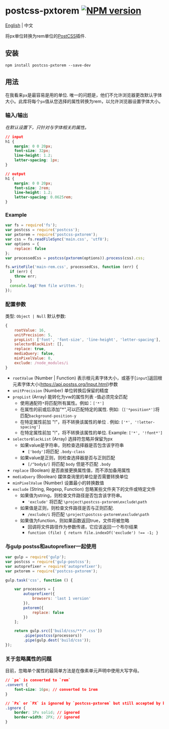 # postcss-pxtorem [![NPM version](https://badge.fury.io/js/postcss-pxtorem.svg)](http://badge.fury.io/js/postcss-pxtorem)

[English](README.md) | 中文

将px单位转换为rem单位的[PostCSS](https://github.com/ai/postcss)插件.

## 安装

```shell
npm install postcss-pxtorem --save-dev
```

## 用法

在我看来`px`是最容易是用的单位. 唯一的问题是，他们不允许浏览器更改默认字体大小。此库将每个`px`值从您选择的属性转换为rem，以允许浏览器设置字体大小。

### 输入/输出

*在默认设置下，只针对与字体相关的属性。*

```css
// input
h1 {
    margin: 0 0 20px;
    font-size: 32px;
    line-height: 1.2;
    letter-spacing: 1px;
}

// output
h1 {
    margin: 0 0 20px;
    font-size: 2rem;
    line-height: 1.2;
    letter-spacing: 0.0625rem;
}
```

### Example

```js
var fs = require('fs');
var postcss = require('postcss');
var pxtorem = require('postcss-pxtorem');
var css = fs.readFileSync('main.css', 'utf8');
var options = {
    replace: false
};
var processedCss = postcss(pxtorem(options)).process(css).css;

fs.writeFile('main-rem.css', processedCss, function (err) {
  if (err) {
    throw err;
  }
  console.log('Rem file written.');
});
```

### 配置参数

类型: `Object | Null`
默认参数:

```js
{
    rootValue: 16,
    unitPrecision: 5,
    propList: ['font', 'font-size', 'line-height', 'letter-spacing'],
    selectorBlackList: [],
    replace: true,
    mediaQuery: false,
    minPixelValue: 0,
    exclude: /node_modules/i
}
```

- `rootValue` (Number | Function) 表示根元素字体大小，或基于[`input`]返回根元素字体大小(https://api.postss.org/Input.html)参数
- `unitPrecision` (Number) 单位转换后保留的精度
- `propList` (Array) 能转化为vw的属性列表
  -值必须完全匹配
  - 使用通配符`*`将匹配所有属性。例如：`['*']`
  - 在属性的前或后添加"*",可以匹配特定的属性. 例如:（`['*position*']`将匹配`background-position-y`
  - 在特定属性前加 "!"，将不转换该属性的单位 . 例如: `['*', '!letter-spacing']`
  - 在特定属性前加 "!"，将不转换该属性的单位. Example: `['*', '!font*']`
- `selectorBlackList` (Array) 选择符忽略并保留为px
  - 如果value是字符串，则检查选择器是否包含该字符串
    - `['body']`将匹配 `.body-class`
  - 如果value是正则，则检查选择器是否与正则匹配
    - `[/^body$/]` 将匹配 `body` 但是不匹配 `.body`
- `replace` (Boolean) 是否直接更换属性值，而不添加备用属性
- `mediaQuery` (Boolean) 媒体查询里的单位是否需要转换单位
- `minPixelValue` (Number) 设置最小的转换数值
- `exclude` (String, Regexp, Function) 忽略某些文件夹下的文件或特定文件
  - 如果值为string，则检查文件路径是否包含该字符串。
    - `'exclude'` 将匹配 `\project\postcss-pxtorem\exclude\path`
  - 如果值是正则，则检查文件路径是否与正则匹配.
    - `/exclude/i` 将匹配 `\project\postcss-pxtorem\exclude\path`
  - 如果值为function，则如果函数返回true，文件将被忽略
    - 回调将文件路径作为参数传递，它应该返回一个布尔结果
    - `function (file) { return file.indexOf('exclude') !== -1; }`

### 与gulp postss和autoprefixer一起使用

```js
var gulp = require('gulp');
var postcss = require('gulp-postcss');
var autoprefixer = require('autoprefixer');
var pxtorem = require('postcss-pxtorem');

gulp.task('css', function () {

    var processors = [
        autoprefixer({
            browsers: 'last 1 version'
        }),
        pxtorem({
            replace: false
        })
    ];

    return gulp.src(['build/css/**/*.css'])
        .pipe(postcss(processors))
        .pipe(gulp.dest('build/css'));
});
```

### 关于忽略属性的问题

目前，忽略单个属性的最简单方法是在像素单元声明中使用大写字母。

```css
// `px` is converted to `rem`
.convert {
    font-size: 16px; // converted to 1rem
}

// `Px` or `PX` is ignored by `postcss-pxtorem` but still accepted by browsers
.ignore {
    border: 1Px solid; // ignored
    border-width: 2PX; // ignored
}
```
